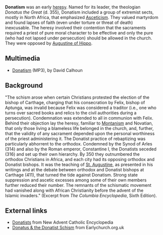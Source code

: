 **Donatism** was an early [heresy](Heresy "Heresy"). Named for its
leader, the theologian *Donatus the Great* (d. 355), Donatism
included a group of extremist sects, mostly in North Africa, that
emphasized
[Asceticism](index.php?title=Asceticism&action=edit&redlink=1 "Asceticism (page does not exist)").
They valued martyrdom and found lapses of faith (even under torture
or threat of death) inexcusable. The heresy involved their
contention that the sacraments required a priest of pure moral
character to be effective and only the pure (who had not lapsed
under persecution) should be allowed in the church. They were
opposed by
[Augustine of Hippo](Augustine_of_Hippo "Augustine of Hippo").

## Multimedia

-   [Donatism](http://covenantseminary.inmotionhosting.com/CH310_Lecture_11.mp3)
    (MP3), by David Calhoun

## Background

"The schism arose when certain Christians protested the election of
the bishop of Carthage, charging that his consecration by Felix,
bishop of Aptunga, was invalid because Felix was considered a
traditor (i.e., one who turns over sacred books and relics to the
civil authorities during a persecution). Condemnation was extended
to all in communion with Felix. Behind their objection lay the
heresy, familiar to [Montanism](Montanism "Montanism") and
Novatian, that only those living a blameless life belonged in the
church, and, further, that the validity of any sacrament depended
upon the personal worthiness of the priest administering it. The
Donatist practice of rebaptizing was particularly abhorrent to the
orthodox. Condemned by the Synod of Arles (314) and also by the
Roman emperor, Constantine I, the Donatists seceded (316) and set
up their own hierarchy. By 350 they outnumbered the orthodox
Christians in Africa, and each city had its opposing orthodox and
Donatist bishops. It was the teaching of
[St. Augustine](Augustine "Augustine"), as presented in his
writings and at the debate between orthodox and Donatist bishops at
Carthage (411), that turned the tide against Donatism. Strong state
suppression and ascetic excesses among some of their own members
further reduced their number. The remnants of the schismatic
movement had vanished along with African Christianity before the
advent of the Islamic invaders." (Excerpt from
*The Columbia Encyclopedia*, Sixth Edition).

## External links

-   [Donatists](http://www.newadvent.org/cathen/05121a.htm) from
    New Advent Catholic Encyclopedia
-   [Donatus & the Donatist Schism](http://www.earlychurch.org.uk/donatism.php)
    from Earlychurch.org.uk



